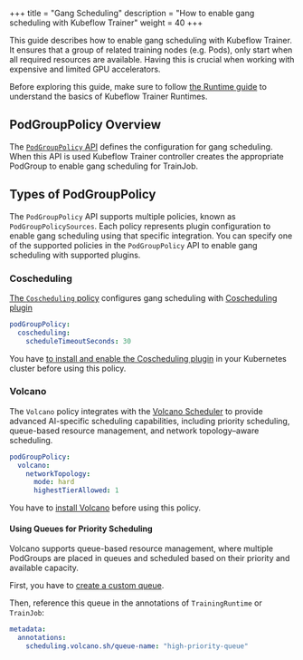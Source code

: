 +++
title = "Gang Scheduling"
description = "How to enable gang scheduling with Kubeflow Trainer"
weight = 40
+++

This guide describes how to enable gang scheduling with Kubeflow Trainer. It ensures that a group of
related training nodes (e.g. Pods), only start when all required resources are available. Having
this is crucial when working with expensive and limited GPU accelerators.

Before exploring this guide, make sure to follow [the Runtime guide](/docs/components/trainer/operator-guides/runtime)
to understand the basics of Kubeflow Trainer Runtimes.

## PodGroupPolicy Overview

The [`PodGroupPolicy` API](https://pkg.go.dev/github.com/kubeflow/trainer/v2/pkg/apis/trainer/v1alpha1#PodGroupPolicy)
defines the configuration for gang scheduling. When this API is used Kubeflow Trainer controller
creates the appropriate PodGroup to enable gang scheduling for TrainJob.

## Types of PodGroupPolicy

The `PodGroupPolicy` API supports multiple policies, known as `PodGroupPolicySources`. Each policy
represents plugin configuration to enable gang scheduling using that specific integration. You can
specify one of the supported policies in the `PodGroupPolicy` API to enable gang scheduling with
supported plugins.

### Coscheduling

[The `Coscheduling` policy](https://pkg.go.dev/github.com/kubeflow/trainer/v2/pkg/apis/trainer/v1alpha1#CoschedulingPodGroupPolicySource)
configures gang scheduling with
[Coscheduling plugin](https://github.com/kubernetes-sigs/scheduler-plugins/tree/master?tab=readme-ov-file#plugins)

```YAML
podGroupPolicy:
  coscheduling:
    scheduleTimeoutSeconds: 30
```

You have [to install and enable the Coscheduling plugin](https://github.com/kubernetes-sigs/scheduler-plugins/blob/master/doc/install.md)
in your Kubernetes cluster before using this policy.

### Volcano

The `Volcano` policy integrates with the [Volcano Scheduler](https://volcano.sh/en/docs/) to provide advanced AI-specific
scheduling capabilities, including priority scheduling, queue-based resource management, and
network topology–aware scheduling.

```yaml
podGroupPolicy:
  volcano:
    networkTopology:
      mode: hard
      highestTierAllowed: 1
```

You have to [install Volcano](https://volcano.sh/en/docs/installation/) before using this policy.

#### Using Queues for Priority Scheduling

Volcano supports queue-based resource management, where multiple PodGroups are placed in queues
and scheduled based on their priority and available capacity.

First, you have to [create a custom queue](https://volcano.sh/en/docs/tutorials/#step-1-create-a-custom-queue).

Then, reference this queue in the annotations of `TrainingRuntime` or `TrainJob`:

```yaml
metadata:
  annotations:
    scheduling.volcano.sh/queue-name: "high-priority-queue"
```
